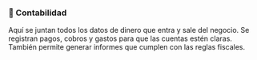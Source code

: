 ### 📒 Contabilidad

Aquí se juntan todos los datos de dinero que entra y sale del negocio. Se registran pagos, cobros y gastos para que las cuentas estén claras. También permite generar informes que cumplen con las reglas fiscales.

